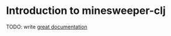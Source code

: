 # Introduction to minesweeper-clj

TODO: write [great documentation](http://jacobian.org/writing/what-to-write/)
